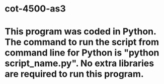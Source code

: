 # cot-4500-as3

# This program was coded in Python. The command to run the script from command line for Python is "python script_name.py". No extra libraries are required to run this program.
